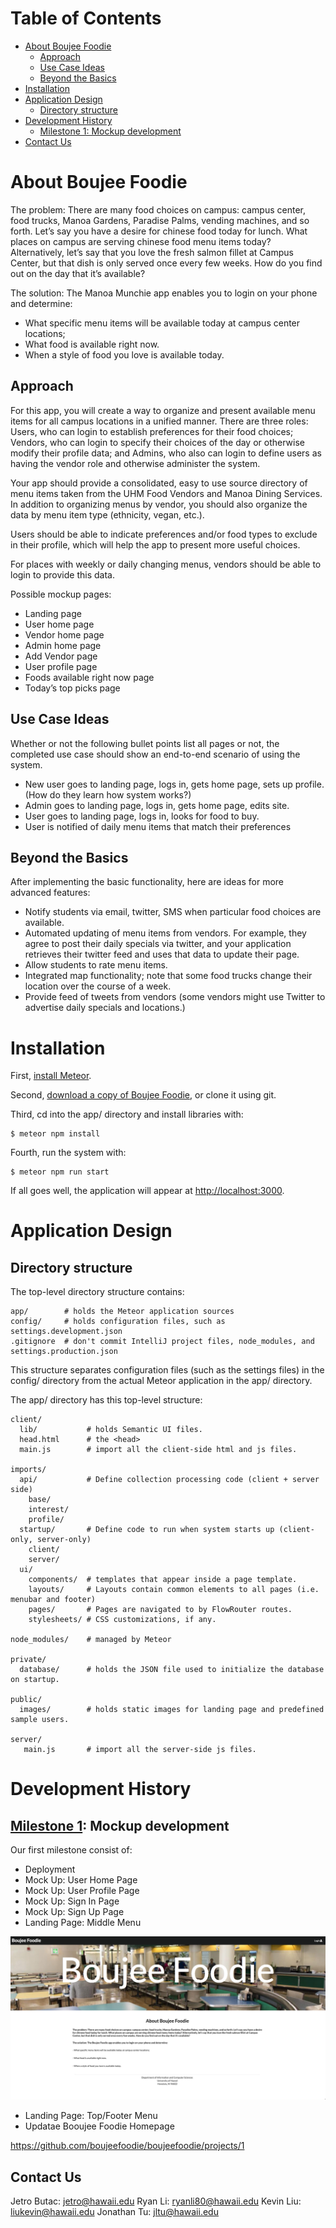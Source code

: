# Table of Contents
* [About Boujee Foodie](#about-boujee-foodie)
  * [Approach](#approach)
  * [Use Case Ideas](#use-case-ideas)
  * [Beyond the Basics](#beyond-the-basics)
* [Installation](#installation)
* [Application Design](#application-design)
  * [Directory structure](#directory-structure)
* [Development History](#development-history)
  * [Milestone 1: Mockup development](#milestone-1-mockup-development)
* [Contact Us](#contact-us)

# About Boujee Foodie
The problem: There are many food choices on campus: campus center, food trucks, Manoa Gardens, Paradise Palms, vending machines, and so forth. Let’s say you have a desire for chinese food today for lunch. What places on campus are serving chinese food menu items today? Alternatively, let’s say that you love the fresh salmon fillet at Campus Center, but that dish is only served once every few weeks. How do you find out on the day that it’s available?

The solution: The Manoa Munchie app enables you to login on your phone and determine:
  * What specific menu items will be available today at campus center locations;
  * What food is available right now.
  * When a style of food you love is available today.

## Approach
For this app, you will create a way to organize and present available menu items for all campus locations in a unified manner. There are three roles: Users, who can login to establish preferences for their food choices; Vendors, who can login to specify their choices of the day or otherwise modify their profile data; and Admins, who also can login to define users as having the vendor role and otherwise administer the system.

Your app should provide a consolidated, easy to use source directory of menu items taken from the UHM Food Vendors and Manoa Dining Services. In addition to organizing menus by vendor, you should also organize the data by menu item type (ethnicity, vegan, etc.).

Users should be able to indicate preferences and/or food types to exclude in their profile, which will help the app to present more useful choices.

For places with weekly or daily changing menus, vendors should be able to login to provide this data.

Possible mockup pages:

* Landing page
* User home page
* Vendor home page
* Admin home page
* Add Vendor page
* User profile page
* Foods available right now page
* Today’s top picks page

## Use Case Ideas
Whether or not the following bullet points list all pages or not, the completed use case should show an end-to-end scenario of using the system.

* New user goes to landing page, logs in, gets home page, sets up profile. (How do they learn how system works?)
* Admin goes to landing page, logs in, gets home page, edits site.
* User goes to landing page, logs in, looks for food to buy.
* User is notified of daily menu items that match their preferences

## Beyond the Basics
After implementing the basic functionality, here are ideas for more advanced features:

* Notify students via email, twitter, SMS when particular food choices are available.
* Automated updating of menu items from vendors. For example, they agree to post their daily specials via twitter, and your application retrieves their twitter feed and uses that data to update their page.
* Allow students to rate menu items.
* Integrated map functionality; note that some food trucks change their location over the course of a week.
* Provide feed of tweets from vendors (some vendors might use Twitter to advertise daily specials and locations.)

# Installation

First, [install Meteor](https://www.meteor.com/install).

Second, [download a copy of Boujee Foodie](https://github.com/boujeefoodie/boujeefoodie/archive/master.zip), or clone it using git.
  
Third, cd into the app/ directory and install libraries with:

```
$ meteor npm install
```

Fourth, run the system with:

```
$ meteor npm run start
```

If all goes well, the application will appear at [http://localhost:3000](http://localhost:3000).

# Application Design

## Directory structure

The top-level directory structure contains:

```
app/        # holds the Meteor application sources
config/     # holds configuration files, such as settings.development.json
.gitignore  # don't commit IntelliJ project files, node_modules, and settings.production.json
```

This structure separates configuration files (such as the settings files) in the config/ directory from the actual Meteor application in the app/ directory.

The app/ directory has this top-level structure:

```
client/
  lib/           # holds Semantic UI files.
  head.html      # the <head>
  main.js        # import all the client-side html and js files. 

imports/
  api/           # Define collection processing code (client + server side)
    base/
    interest/
    profile/
  startup/       # Define code to run when system starts up (client-only, server-only)
    client/        
    server/        
  ui/
    components/  # templates that appear inside a page template.
    layouts/     # Layouts contain common elements to all pages (i.e. menubar and footer)
    pages/       # Pages are navigated to by FlowRouter routes.
    stylesheets/ # CSS customizations, if any.

node_modules/    # managed by Meteor

private/
  database/      # holds the JSON file used to initialize the database on startup.

public/          
  images/        # holds static images for landing page and predefined sample users.
  
server/
   main.js       # import all the server-side js files.
```

# Development History

## [Milestone 1](https://github.com/boujeefoodie/boujeefoodie/projects/1): Mockup development
Our first milestone consist of:

* Deployment
* Mock Up: User Home Page
* Mock Up: User Profile Page
* Mock Up: Sign In Page
* Mock Up: Sign Up Page
* Landing Page: Middle Menu

![](images/middlemenu.png)

* Landing Page: Top/Footer Menu
* Updatae Booujee Foodie Homepage

https://github.com/boujeefoodie/boujeefoodie/projects/1

## Contact Us

Jetro Butac: jetro@hawaii.edu 
Ryan Li: ryanli80@hawaii.edu
Kevin Liu: liukevin@hawaii.edu
Jonathan Tu: jltu@hawaii.edu
